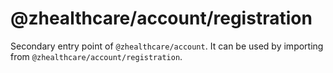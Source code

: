 # @zhealthcare/account/registration

Secondary entry point of `@zhealthcare/account`. It can be used by importing from `@zhealthcare/account/registration`.
